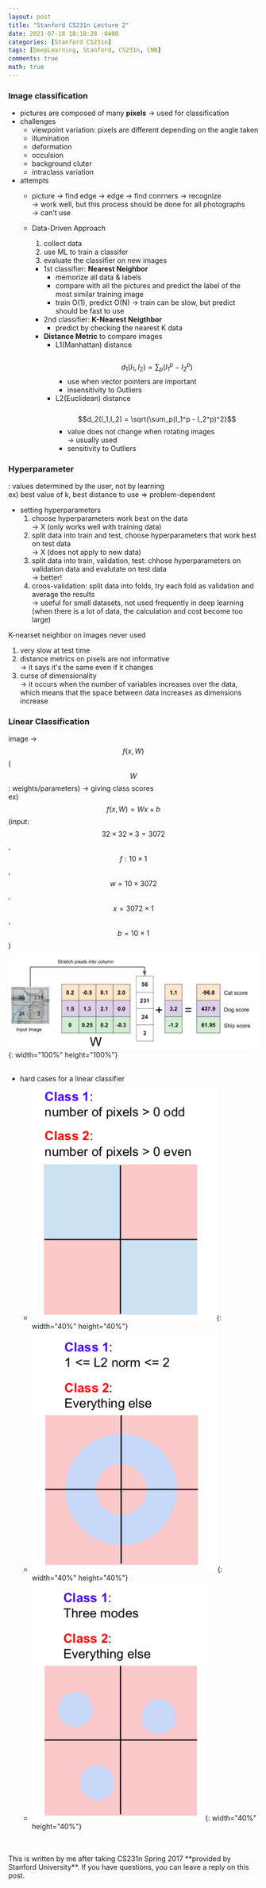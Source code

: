 ```yaml
---
layout: post
title: "Stanford CS231n Lecture 2"
date: 2021-07-18 18:18:28 -0400
categories: [Stanford CS231n]
tags: [DeepLearning, Stanford, CS231n, CNN]
comments: true
math: true
---
```


### Image classification
- pictures are composed of many **pixels** -> used for classification
- challenges
    - viewpoint variation: pixels are different depending on the angle taken
    - illumination
    - deformation
    - occulsion
    - background cluter
    - intraclass variation
- attempts
    - picture -> find edge -> edge -> find conrners -> recognize<br/>
      -> work well, but this process should be done for all photographs<br/>
      -> can't use
    - Data-Driven Approach
        1. collect data
        2. use ML to train a classifer
        3. evaluate the classifier on new images

        - 1st classifier: **Nearest Neighbor**
            - memorize all data & labels
            - compare with all the pictures and predict the label of the most similar training image
            - train O(1), predict O(N) -> train can be slow, but predict should be fast to use
        - 2nd classifier: **K-Nearest Neigthbor**
            - predict by checking the nearest K data
        - **Distance Metric** to compare images
            - L1(Manhattan) distance<br/>
                <br/>
                $$d_1(I_1, I_2) = \sum_p(I_1^p - I_2^p)$$
                - use when vector pointers are important
                - insensitivity to Outliers 
            - L2(Euclidean) distance<br/>
                <br/>
                $$d_2(I_1,I_2) = \sqrt{\sum_p(I_1^p - I_2^p)^2}$$
                - value does not change when rotating images<br/>
                -> usually used
                - sensitivity to Outliers


### Hyperparameter
: values determined by the user, not by learning<br/>
ex) best value of k, best distance to use => problem-dependent
- setting hyperparameters
    1. choose hyperparameters work best on the data<br/> 
    -> X (only works well with training data)
    2. split data into train and test, choose hyperparameters that work best on test data<br/>
    -> X (does not apply to new data)
    3. split data into train, validation, test: chhose hyperparameters on validation data and evalutate on test data<br/>
    -> better!
    4. croos-validation: split data into folds, try each fold as validation and average the results<br/> 
    -> useful for small datasets, not used frequently in deep learning (when there is a lot of data, the calculation and cost become too large)
    
K-nearset neighbor on images never used
1. very slow at test time
2. distance metrics on pixels are not informative<br/>
-> it says it's the same even if it changes
3. curse of dimensionality<br/>
-> it occurs when the number of variables increases over the data, which means that the space between data increases as dimensions increase

### Linear Classification
image -> $$f(x, W)$$ ($$W$$: weights/parameters) -> giving class scores<br/>
ex) $$f(x,W) = Wx + b$$ (input: $$32\times32\times3=3072$$, $$f:10\times1$$, $$w=10\times3072$$, $$x=3072\times1$$, $$b=10\times1$$)
![1](/images/cs231n/lec2/1.png){: width="100%" height="100%"}
<br/>
<br/>

- hard cases for a linear classifier
    - ![2](/images/cs231n/lec2/2.png){: width="40%" height="40%"} <br/>
    - ![3](/images/cs231n/lec2/3.png){: width="40%" height="40%"} <br/>
    - ![4](/images/cs231n/lec2/4.png){: width="40%" height="40%"} 

<br/>
<br/>
This is written by me after taking CS231n Spring 2017 **provided by Stanford University**.
If you have questions, you can leave a reply on this post.